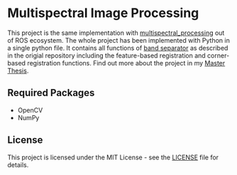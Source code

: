 # Multispectral Image Processing
 
This project is the same implementation with [multispectral_processing](https://github.com/georgealexakis/multispectral_processing) out of ROS ecosystem. The whole project has been implemented with Python in a single python file. It contains all functions of [band separator](https://github.com/georgealexakis/multispectral_processing/blob/master/src/band_separator.py) as described in the origial repository including the feature-based registration and corner-based registration functions. Find out more about the project in my [Master Thesis](https://github.com/georgealexakis/multispectral-image-processing/blob/main/Georgios%20Alexakis%20-%20Final%20Report.pdf).

## Required Packages

* OpenCV
* NumPy

## License

This project is licensed under the MIT License - see the [LICENSE](LICENSE) file for details.